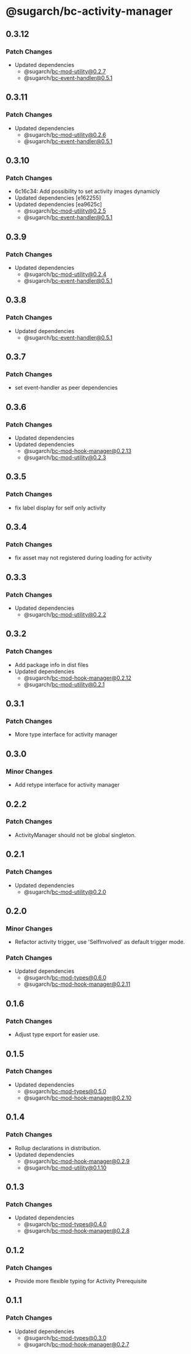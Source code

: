 # @sugarch/bc-activity-manager

## 0.3.12

### Patch Changes

-   Updated dependencies
    -   @sugarch/bc-mod-utility@0.2.7
    -   @sugarch/bc-event-handler@0.5.1

## 0.3.11

### Patch Changes

-   Updated dependencies
    -   @sugarch/bc-mod-utility@0.2.6
    -   @sugarch/bc-event-handler@0.5.1

## 0.3.10

### Patch Changes

-   6c16c34: Add possibility to set activity images dynamicly
-   Updated dependencies [e162255]
-   Updated dependencies [ea9625c]
    -   @sugarch/bc-mod-utility@0.2.5
    -   @sugarch/bc-event-handler@0.5.1

## 0.3.9

### Patch Changes

-   Updated dependencies
    -   @sugarch/bc-mod-utility@0.2.4
    -   @sugarch/bc-event-handler@0.5.1

## 0.3.8

### Patch Changes

-   Updated dependencies
    -   @sugarch/bc-event-handler@0.5.1

## 0.3.7

### Patch Changes

-   set event-handler as peer dependencies

## 0.3.6

### Patch Changes

-   Updated dependencies
-   Updated dependencies
    -   @sugarch/bc-mod-hook-manager@0.2.13
    -   @sugarch/bc-mod-utility@0.2.3

## 0.3.5

### Patch Changes

-   fix label display for self only activity

## 0.3.4

### Patch Changes

-   fix asset may not registered during loading for activity

## 0.3.3

### Patch Changes

-   Updated dependencies
    -   @sugarch/bc-mod-utility@0.2.2

## 0.3.2

### Patch Changes

-   Add package info in dist files
-   Updated dependencies
    -   @sugarch/bc-mod-hook-manager@0.2.12
    -   @sugarch/bc-mod-utility@0.2.1

## 0.3.1

### Patch Changes

-   More type interface for activity manager

## 0.3.0

### Minor Changes

-   Add retype interface for activity manager

## 0.2.2

### Patch Changes

-   ActivityManager should not be global singleton.

## 0.2.1

### Patch Changes

-   Updated dependencies
    -   @sugarch/bc-mod-utility@0.2.0

## 0.2.0

### Minor Changes

-   Refactor activity trigger, use 'SelfInvolved' as default trigger mode.

### Patch Changes

-   Updated dependencies
    -   @sugarch/bc-mod-types@0.6.0
    -   @sugarch/bc-mod-hook-manager@0.2.11

## 0.1.6

### Patch Changes

-   Adjust type export for easier use.

## 0.1.5

### Patch Changes

-   Updated dependencies
    -   @sugarch/bc-mod-types@0.5.0
    -   @sugarch/bc-mod-hook-manager@0.2.10

## 0.1.4

### Patch Changes

-   Rollup declarations in distribution.
-   Updated dependencies
    -   @sugarch/bc-mod-hook-manager@0.2.9
    -   @sugarch/bc-mod-utility@0.1.10

## 0.1.3

### Patch Changes

-   Updated dependencies
    -   @sugarch/bc-mod-types@0.4.0
    -   @sugarch/bc-mod-hook-manager@0.2.8

## 0.1.2

### Patch Changes

-   Provide more flexible typing for Activity Prerequisite

## 0.1.1

### Patch Changes

-   Updated dependencies
    -   @sugarch/bc-mod-types@0.3.0
    -   @sugarch/bc-mod-hook-manager@0.2.7
